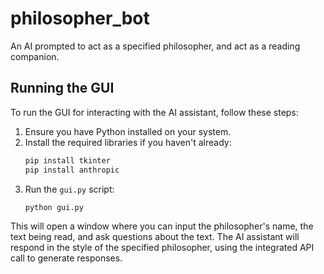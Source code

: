 # philosopher_bot
An AI prompted to act as a specified philosopher, and act as a reading companion. 

## Running the GUI

To run the GUI for interacting with the AI assistant, follow these steps:

1. Ensure you have Python installed on your system.
2. Install the required libraries if you haven't already:
   ```bash
   pip install tkinter
   pip install anthropic
   ```
3. Run the `gui.py` script:
   ```bash
   python gui.py
   ```

This will open a window where you can input the philosopher's name, the text being read, and ask questions about the text. The AI assistant will respond in the style of the specified philosopher, using the integrated API call to generate responses.
